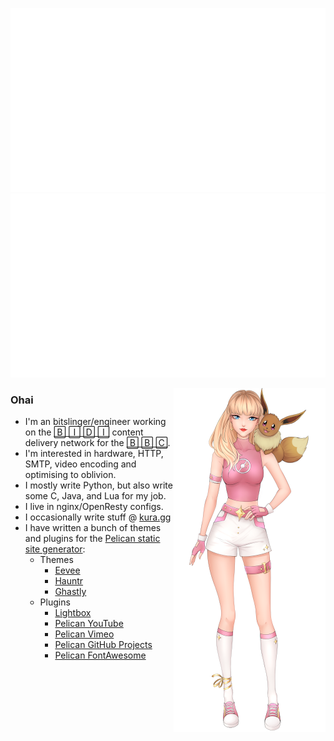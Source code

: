 ![](https://github.com/kura/kura/raw/master/overview.svg)
![](https://github.com/kura/kura/raw/master/languages.svg)

<img align="right" src="https://github.com/kura/kura/raw/master/tayloreevee.png" />

### Ohai

* I'm an bitslinger/engineer working on the [🄱 🄸 🄳 🄸](https://www.bbc.co.uk/blogs/internet/tags/media-distribution) content delivery network for the [🄱 🄱 🄲](https://bbc.co.uk/).
* I'm interested in hardware, HTTP, SMTP, video encoding and optimising to oblivion.
* I mostly write Python, but also write some C, Java, and Lua for my job.
* I live in nginx/OpenResty configs.
* I occasionally write stuff @ [kura.gg](https://kura.gg/)
* I have written a bunch of themes and plugins for the [Pelican static site generator](https://github.com/getpelican/pelican):
  * Themes
    * [Eevee](https://kura.gg/eevee)
    * [Hauntr](https://kura.gg/hauntr)
    * [Ghastly](https://kura.gg/ghastly)
  * Plugins
    * [Lightbox](https://kura.gg/lightbox)
    * [Pelican YouTube](https://kura.gg/pelican-youtube)
    * [Pelican Vimeo](https://kura.gg/pelican-vimeo)
    * [Pelican GitHub Projects](https://kura.gg/pelican-githubprojects)
    * [Pelican FontAwesome](https://kura.gg/pelican-fontawesome)

